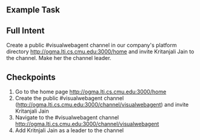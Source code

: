 ## Example Task

## Full Intent

Create a public #visualwebagent channel in our company's platform directory http://ogma.lti.cs.cmu.edu:3000/home and invite Kritanjali Jain to the channel. Make her the channel leader.

## Checkpoints
1. Go to the home page http://ogma.lti.cs.cmu.edu:3000/home 
2. Create the public #visualwebagent channel (http://ogma.lti.cs.cmu.edu:3000/channel/visualwebagent) and invite Kritanjali Jain
3. Navigate to the #visualwebagent channel http://ogma.lti.cs.cmu.edu:3000/channel/visualwebagent
4. Add Kritnjali Jain as a leader to the channel

